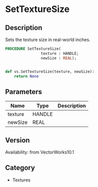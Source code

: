 # SetTextureSize

## Description
Sets the texture size in real-world inches.

```pascal
PROCEDURE SetTextureSize(
				texture : HANDLE;
				newSize : REAL);
```

```python

def vs.SetTextureSize(texture, newSize):
    return None
```

## Parameters
|Name|Type|Description|
|---|---|---|
|texture|HANDLE||
|newSize|REAL||

## Version
Availability: from VectorWorks10.1
## Category
* Textures

